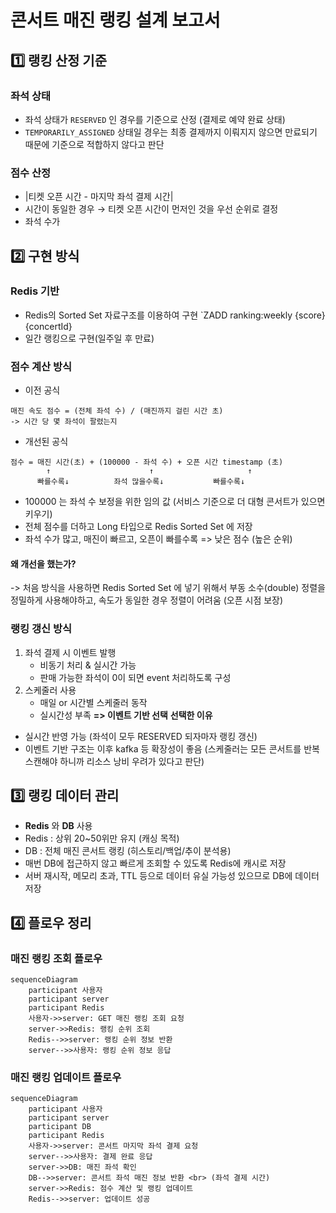 # 콘서트 매진 랭킹 설계 보고서
## 1️⃣ 랭킹 산정 기준
### 좌석 상태
- 좌석 상태가 `RESERVED` 인 경우를 기준으로 산정 (결제로 예약 완료 상태)
- `TEMPORARILY_ASSIGNED` 상태일 경우는 최종 결제까지 이뤄지지 않으면 만료되기 때문에 기준으로 적합하지 않다고 판단
### 점수 산정
- |티켓 오픈 시간 - 마지막 좌석 결제 시간|
- 시간이 동일한 경우 → 티켓 오픈 시간이 먼저인 것을 우선 순위로 결정
- 좌석 수가 

## 2️⃣ 구현 방식
### Redis 기반
- Redis의 Sorted Set 자료구조를 이용하여 구현
  `ZADD ranking:weekly {score} {concertId}
- 일간 랭킹으로 구현(일주일 후 만료)
### 점수 계산 방식
- 이전 공식
```
매진 속도 점수 = (전체 좌석 수) / (매진까지 걸린 시간 초)
-> 시간 당 몇 좌석이 팔렸는지 
```

- 개선된 공식
```
점수 = 매진 시간(초) + (100000 - 좌석 수) + 오픈 시간 timestamp (초)
        ↑                      ↑                     ↑
      빠를수록↓          좌석 많을수록↓           빠를수록↓
```
  - 100000 는 좌석 수 보정을 위한 임의 값 (서비스 기준으로 더 대형 콘서트가 있으면 키우기)
  - 전체 점수를 더하고 Long 타입으로 Redis Sorted Set 에 저장
  - 좌석 수가 많고, 매진이 빠르고, 오픈이 빠를수록 => 낮은 점수 (높은 순위)

#### 왜 개선을 했는가?
-> 처음 방식을 사용하면 Redis Sorted Set 에 넣기 위해서 부동 소수(double) 정렬을 정밀하게 사용해야하고, 속도가 동일한 경우 정렬이 어려움 (오픈 시점 보장)
### 랭킹 갱신 방식
1. 좌석 결제 시 이벤트 발행
   - 비동기 처리 & 실시간 가능
   - 판매 가능한 좌석이 0이 되면 event 처리하도록 구성
2. 스케줄러 사용
   - 매일 or 시간별 스케줄러 동작
   - 실시간성 부족
**=> 이벤트 기반 선택**
**선택한 이유**
- 실시간 반영 가능 (좌석이 모두 RESERVED 되자마자 랭킹 갱신)
- 이벤트 기반 구조는 이후 kafka 등 확장성이 좋음
(스케줄러는 모든 콘서트를 반복 스캔해야 하니까 리소스 낭비 우려가 있다고 판단)

## 3️⃣ 랭킹 데이터 관리
- **Redis** 와 **DB** 사용
- Redis : 상위 20~50위만 유지 (캐싱 목적)
- DB : 전체 매진 콘서트 랭킹 (히스토리/백업/추이 분석용)
- 매번 DB에 접근하지 않고 빠르게 조회할 수 있도록 Redis에 캐시로 저장
- 서버 재시작, 메모리 초과, TTL 등으로 데이터 유실 가능성 있으므로 DB에 데이터 저장

## 4️⃣ 플로우 정리
### 매진 랭킹 조회 플로우
```mermaid
sequenceDiagram
    participant 사용자
    participant server
    participant Redis
    사용자->>server: GET 매진 랭킹 조회 요청
    server->>Redis: 랭킹 순위 조회
    Redis-->>server: 랭킹 순위 정보 반환
    server-->>사용자: 랭킹 순위 정보 응답
```

### 매진 랭킹 업데이트 플로우
```mermaid
sequenceDiagram
    participant 사용자
    participant server
    participant DB
    participant Redis
    사용자->>server: 콘서트 마지막 좌석 결제 요청
    server-->>사용자: 결제 완료 응답
    server->>DB: 매진 좌석 확인
    DB-->>server: 콘서트 좌석 매진 정보 반환 <br> (좌석 결제 시간)
    server->>Redis: 점수 계산 및 랭킹 업데이트
    Redis-->>server: 업데이트 성공 
```
